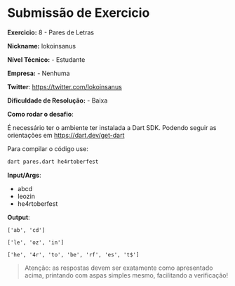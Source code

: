 # Submissão de Exercicio

**Exercicio:** 8 - Pares de Letras

**Nickname:** lokoinsanus

**Nível Técnico:** - Estudante

**Empresa:** - Nenhuma

**Twitter**: https://twitter.com/lokoinsanus

**Dificuldade de Resolução:** - Baixa

**Como rodar o desafio**: 

É necessário ter o ambiente ter instalada a Dart SDK. Podendo seguir as orientações em https://dart.dev/get-dart

Para compilar o código use:
```bash
dart pares.dart he4rtoberfest
```

**Input/Args**: 
- abcd
- leozin
- he4rtoberfest

**Output**:

```
['ab', 'cd']
```

```
['le', 'oz', 'in']
```

```
['he', '4r', 'to', 'be', 'rf', 'es', 't$']
```
> Atenção: as respostas devem ser exatamente como apresentado acima, printando com aspas simples mesmo, facilitando a verificação!
